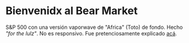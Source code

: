 # Bienvenidx al Bear Market

S&P 500 con una versión vaporwave de "Africa" (Toto) de fondo.
Hecho _"for the lulz"_. No es responsivo.
Fue pretenciosamente explicado [acá](https://nadarespetable.com/2020/03/18/make-the-web-ugly-again-pura-ideologia/).
